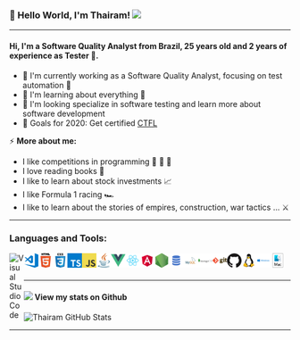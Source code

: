 ### 👋 Hello World, I'm Thairam!  <img src="https://github.com/TheDudeThatCode/TheDudeThatCode/blob/master/Assets/Earth.gif" width="24px">

---

#### Hi, I'm a Software Quality Analyst from Brazil, 25 years old and 2 years of experience as Tester 🧐.
- 🔭 I'm currently working as a Software Quality Analyst, focusing on test automation :robot:
- 🌱 I'm learning about everything 🤣
- 👯 I'm looking specialize in software testing and learn more about software development
- 🥅 Goals for 2020: Get certified [CTFL](https://www.bstqb.org.br/sobre-ctfl)

⚡ **More about me:** 
* I like competitions in programming :2nd_place_medal: :2nd_place_medal: :3rd_place_medal:
* I love reading books 📕
* I like to learn about stock investments :chart_with_upwards_trend:
* I like Formula 1 racing :racing_car:
* I like to learn about the stories of empires, construction, war tactics ... :crossed_swords: 

---
### Languages and Tools:

[<img align="left" alt="Visual Studio Code" width="26px" src="https://github.com/cypress-io/cypress-icons/blob/master/src/icons/icon_24x24.png" />][cypress]

[<img align="left" alt="Visual Studio Code" width="26px" src="https://raw.githubusercontent.com/github/explore/80688e429a7d4ef2fca1e82350fe8e3517d3494d/topics/visual-studio-code/visual-studio-code.png" />][vscode]

[<img align="left" alt="HTML5" width="26px" src="https://raw.githubusercontent.com/github/explore/80688e429a7d4ef2fca1e82350fe8e3517d3494d/topics/html/html.png" />][html]

[<img align="left" alt="CSS3" width="26px" src="https://raw.githubusercontent.com/github/explore/80688e429a7d4ef2fca1e82350fe8e3517d3494d/topics/css/css.png" />][css]

[<img align="left" alt="TypeScript" width="26px" src="https://raw.githubusercontent.com/github/explore/80688e429a7d4ef2fca1e82350fe8e3517d3494d/topics/typescript/typescript.png" />][typescript]

[<img align="left" alt="JavaScript" width="26px" src="https://raw.githubusercontent.com/github/explore/80688e429a7d4ef2fca1e82350fe8e3517d3494d/topics/javascript/javascript.png" />][javascript]

[<img align="left" alt="Java" width="26px" src="https://raw.githubusercontent.com/github/explore/80688e429a7d4ef2fca1e82350fe8e3517d3494d/topics/java/java.png" />][java]

[<img align="left" alt="Vue" width="26px" src="https://raw.githubusercontent.com/github/explore/80688e429a7d4ef2fca1e82350fe8e3517d3494d/topics/vue/vue.png" />][vue]

[<img align="left" alt="React" width="26px" src="https://raw.githubusercontent.com/github/explore/80688e429a7d4ef2fca1e82350fe8e3517d3494d/topics/react/react.png" />][react]

[<img align="left" alt="Angular" width="26px" src="https://raw.githubusercontent.com/github/explore/80688e429a7d4ef2fca1e82350fe8e3517d3494d/topics/angular/angular.png" />][angular]

[<img align="left" alt="Node.js" width="26px" src="https://raw.githubusercontent.com/github/explore/80688e429a7d4ef2fca1e82350fe8e3517d3494d/topics/nodejs/nodejs.png" />][nodejs]

[<img align="left" alt="SQL" width="26px" src="https://raw.githubusercontent.com/github/explore/80688e429a7d4ef2fca1e82350fe8e3517d3494d/topics/sql/sql.png" />][sql]

[<img align="left" alt="MySQL" width="26px" src="https://raw.githubusercontent.com/github/explore/80688e429a7d4ef2fca1e82350fe8e3517d3494d/topics/mysql/mysql.png" />][mysql]

[<img align="left" alt="MongoDB" width="26px" src="https://raw.githubusercontent.com/github/explore/80688e429a7d4ef2fca1e82350fe8e3517d3494d/topics/mongodb/mongodb.png" />][mongodb]

[<img align="left" alt="Git" width="26px" src="https://raw.githubusercontent.com/github/explore/80688e429a7d4ef2fca1e82350fe8e3517d3494d/topics/git/git.png" />][git]

[<img align="left" alt="GitHub" width="26px" src="https://raw.githubusercontent.com/github/explore/78df643247d429f6cc873026c0622819ad797942/topics/github/github.png" />][github]

[<img align="left" alt="Linux" width="26px" src="https://raw.githubusercontent.com/github/explore/78df643247d429f6cc873026c0622819ad797942/topics/linux/linux.png" />][linux]

[<img align="left" alt="Windows" width="26px" src="https://raw.githubusercontent.com/github/explore/78df643247d429f6cc873026c0622819ad797942/topics/windows/windows.png" />][windows]

[<img align="left" alt="MacOS" width="26px" src="https://raw.githubusercontent.com/github/explore/78df643247d429f6cc873026c0622819ad797942/topics/macos/macos.png" />][macos]

<br />
<br />

---

#### <img src="https://media.giphy.com/media/VgCDAzcKvsR6OM0uWg/giphy.gif" width="50"> View my stats on Github 

![Thairam GitHub Stats](https://github-readme-stats.vercel.app/api?username=Thairam&show_icons=true)

---

[cypress]: https://docs.cypress.io/guides/overview/why-cypress.html#In-a-nutshell
[vscode]: https://code.visualstudio.com/
[html]: https://www.w3schools.com/html/
[css]: https://www.w3schools.com/css/
[typescript]: https://www.typescriptlang.org/
[javascript]: https://www.javascript.com/
[java]: https://www.java.com/pt_BR/download/
[vue]: https://vuejs.org/
[react]: https://pt-br.reactjs.org/
[angular]: https://angular.io/
[nodejs]: https://nodejs.org/en/
[sql]: https://www.w3schools.com/sql/
[mysql]: https://www.mysql.com/
[mongodb]: https://www.mongodb.com/
[git]: https://git-scm.com/
[github]: https://github.com/
[linux]: https://www.linux.org/
[windows]: https://www.microsoft.com/pt-br/windows/
[macos]: https://www.apple.com/br/macos/
